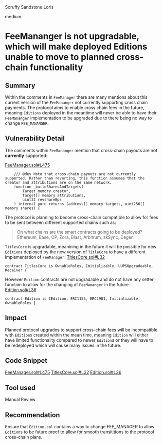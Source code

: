 Scruffy Sandstone Loris

medium

# FeeMananger is not upgradable, which will make deployed Editions unable to move to planned cross-chain functionality

## Summary

Within the comments in `FeeManager` there are many mentions about this current version of the `FeeMananger` not currently supporting cross chain payments. The protocol aims to enable cross chain fees in the future, meaning `Editions` deployed in the meantime will never be able to have their `FeeMananger` implementation to be upgraded due to there being no way to change `FEE_MANANGER`. 

## Vulnerability Detail

The comments within `FeeMananger` mention that cross-chain payouts are not **currently** supported:

[FeeManager.sol#L475](https://github.com/sherlock-audit/2024-04-titles/blob/main/wallflower-contract-v2/src/fees/FeeManager.sol#L475)
```solidity
    /// @dev Note that cross-chain payouts are not currently supported. Rather than reverting, this function assumes that the creator and attributions are on the same network.
    function _buildSharesAndTargets(
        Target memory creator,
        Target[] memory attributions,
        uint32 revshareBps
    ) internal pure returns (address[] memory targets, uint256[] memory shares) {
```
The protocol is planning to become cross-chain compatible to allow for fees to be sent between different supported chains such as:
> On what chains are the smart contracts going to be deployed?
> Ethereum, Base, OP, Zora, Blast, Arbitrum, zkSync, Degen

`TitlesCore` is upgradable, meanining in the future it will be possible for new `Editions` deployed by the new version of `TitleCore` to have a different implementation of `FeeManager`:
[TitlesCore.sol#L32](https://github.com/sherlock-audit/2024-04-titles/blob/main/wallflower-contract-v2/src/TitlesCore.sol#L32)
```solidity
contract TitlesCore is OwnableRoles, Initializable, UUPSUpgradeable, Receiver {
```

However `Edition` contracts are not upgradable and do not have any setter function to allow for the changing of `FeeMananger` in the future:
[Edition.sol#L36](https://github.com/sherlock-audit/2024-04-titles/blob/main/wallflower-contract-v2/src/editions/Edition.sol#L36)
```solidity
contract Edition is IEdition, ERC1155, ERC2981, Initializable, OwnableRoles {
```

## Impact

Planned protocol upgrades to support cross-chain fees will be incompatible with `Edition`s created within the mean time, meaning `Edition` will either have limited functionality compared to newer `Edition`s or they will have to be redeployed which will cause many issues in the future.

## Code Snippet

[FeeManager.sol#L475](https://github.com/sherlock-audit/2024-04-titles/blob/main/wallflower-contract-v2/src/fees/FeeManager.sol#L475)
[TitlesCore.sol#L32](https://github.com/sherlock-audit/2024-04-titles/blob/main/wallflower-contract-v2/src/TitlesCore.sol#L32)
[Edition.sol#L36](https://github.com/sherlock-audit/2024-04-titles/blob/main/wallflower-contract-v2/src/editions/Edition.sol#L36)

## Tool used

Manual Review

## Recommendation

Ensure that `Edition.sol` contains a way to change FEE_MANAGER to allow `Edition`s to be future proof to allow for smooth transititions to the protocol cross-chain plans.
